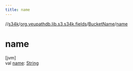 ```yaml
---
title: name
---
```

//[s34k](../../../index.html)/[org.veupathdb.lib.s3.s34k.fields](../index.html)/[BucketName](index.html)/[name](name.html)



# name



[jvm]\
val [name](name.html): [String](https://kotlinlang.org/api/latest/jvm/stdlib/kotlin/-string/index.html)




